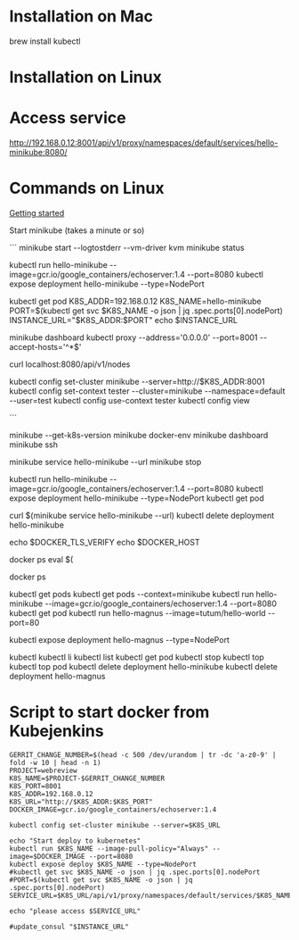 
# Installation on Mac
brew install kubectl

# Installation on Linux

# Access service
http://192.168.0.12:8001/api/v1/proxy/namespaces/default/services/hello-minikube:8080/

# Commands on Linux
[Getting started](https://kubernetes.io/docs/getting-started-guides/minikube/)

Start minikube (takes a minute or so)

´´´
minikube start --logtostderr --vm-driver kvm 
minikube status

kubectl run hello-minikube --image=gcr.io/google_containers/echoserver:1.4 --port=8080
kubectl expose deployment hello-minikube --type=NodePort

kubectl get pod
K8S_ADDR=192.168.0.12
K8S_NAME=hello-minikube
PORT=$(kubectl get svc $K8S_NAME -o json | jq .spec.ports[0].nodePort)
INSTANCE_URL="$K8S_ADDR:$PORT"
echo $INSTANCE_URL

minikube dashboard
kubectl proxy --address='0.0.0.0' --port=8001 --accept-hosts='^*$'

curl localhost:8080/api/v1/nodes

kubectl config set-cluster minikube --server=http://$K8S_ADDR:8001
kubectl config set-context tester --cluster=minikube --namespace=default --user=test
kubectl config use-context tester
kubectl config view



´´´

minikube --get-k8s-version
minikube docker-env
minikube dashboard
minikube ssh

minikube service hello-minikube --url
minikube stop

kubectl run hello-minikube --image=gcr.io/google_containers/echoserver:1.4 --port=8080
kubectl expose deployment hello-minikube  --type=NodePort
kubectl get pod

curl $(minikube service hello-minikube --url)
kubectl delete deployment hello-minikube 

echo $DOCKER_TLS_VERIFY 
echo $DOCKER_HOST 



docker ps
eval $(

docker ps

kubectl get pods
kubectl get pods --context=minikube
kubectl run hello-minikube --image=gcr.io/google_containers/echoserver:1.4 --port=8080
kubectl get pod
kubectl run hello-magnus --image=tutum/hello-world --port=80

kubectl expose deployment hello-magnus --type=NodePort


kubectl 
kubectl li
kubectl list
kubectl get pod
kubectl stop
kubectl top
kubectl top pod
kubectl delete deployment hello-minikube
kubectl delete deployment hello-magnus 

# Script to start docker from Kubejenkins


```
GERRIT_CHANGE_NUMBER=$(head -c 500 /dev/urandom | tr -dc 'a-z0-9' | fold -w 10 | head -n 1)
PROJECT=webreview
K8S_NAME=$PROJECT-$GERRIT_CHANGE_NUMBER
K8S_PORT=8001
K8S_ADDR=192.168.0.12
K8S_URL="http://$K8S_ADDR:$K8S_PORT"
DOCKER_IMAGE=gcr.io/google_containers/echoserver:1.4

kubectl config set-cluster minikube --server=$K8S_URL

echo "Start deploy to kubernetes"
kubectl run $K8S_NAME --image-pull-policy="Always" --image=$DOCKER_IMAGE --port=8080
kubectl expose deploy $K8S_NAME --type=NodePort
#kubectl get svc $K8S_NAME -o json | jq .spec.ports[0].nodePort
#PORT=$(kubectl get svc $K8S_NAME -o json | jq .spec.ports[0].nodePort)
SERVICE_URL=$K8S_URL/api/v1/proxy/namespaces/default/services/$K8S_NAME:8080/

echo "please access $SERVICE_URL"

#update_consul "$INSTANCE_URL"
```
